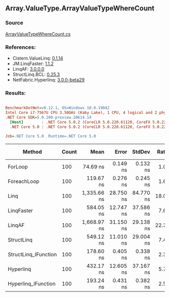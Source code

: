 ﻿## Array.ValueType.ArrayValueTypeWhereCount

### Source
[ArrayValueTypeWhereCount.cs](../LinqBenchmarks/Array/ValueType/ArrayValueTypeWhereCount.cs)

### References:
- Cistern.ValueLinq: [0.1.14](https://www.nuget.org/packages/Cistern.ValueLinq/0.1.14)
- JM.LinqFaster: [1.1.2](https://www.nuget.org/packages/JM.LinqFaster/1.1.2)
- LinqAF: [3.0.0.0](https://www.nuget.org/packages/LinqAF/3.0.0.0)
- StructLinq.BCL: [0.25.3](https://www.nuget.org/packages/StructLinq.BCL/0.25.3)
- NetFabric.Hyperlinq: [3.0.0-beta29](https://www.nuget.org/packages/NetFabric.Hyperlinq/3.0.0-beta29)

### Results:
``` ini

BenchmarkDotNet=v0.12.1, OS=Windows 10.0.19042
Intel Core i7-7567U CPU 3.50GHz (Kaby Lake), 1 CPU, 4 logical and 2 physical cores
.NET Core SDK=5.0.200-preview.20614.14
  [Host]        : .NET Core 5.0.2 (CoreCLR 5.0.220.61120, CoreFX 5.0.220.61120), X64 RyuJIT
  .NET Core 5.0 : .NET Core 5.0.2 (CoreCLR 5.0.220.61120, CoreFX 5.0.220.61120), X64 RyuJIT

Job=.NET Core 5.0  Runtime=.NET Core 5.0  

```
|               Method | Count |        Mean |     Error |    StdDev | Ratio | RatioSD |  Gen 0 | Gen 1 | Gen 2 | Allocated |
|--------------------- |------ |------------:|----------:|----------:|------:|--------:|-------:|------:|------:|----------:|
|              ForLoop |   100 |    74.69 ns |  0.149 ns |  0.132 ns |  1.00 |    0.00 |      - |     - |     - |         - |
|          ForeachLoop |   100 |   119.67 ns |  0.276 ns |  0.245 ns |  1.60 |    0.00 |      - |     - |     - |         - |
|                 Linq |   100 | 1,335.66 ns | 28.750 ns | 84.770 ns | 18.02 |    1.20 | 0.0153 |     - |     - |      32 B |
|           LinqFaster |   100 |   584.05 ns | 12.747 ns | 37.586 ns |  7.65 |    0.25 |      - |     - |     - |         - |
|               LinqAF |   100 | 1,668.97 ns | 31.150 ns | 29.138 ns | 22.33 |    0.41 |      - |     - |     - |         - |
|           StructLinq |   100 |   549.12 ns | 11.010 ns | 29.004 ns |  7.49 |    0.49 | 0.0305 |     - |     - |      64 B |
| StructLinq_IFunction |   100 |   178.60 ns |  0.405 ns |  0.338 ns |  2.39 |    0.01 |      - |     - |     - |         - |
|            Hyperlinq |   100 |   432.17 ns | 12.605 ns | 37.167 ns |  5.70 |    0.52 |      - |     - |     - |         - |
|  Hyperlinq_IFunction |   100 |   193.24 ns |  0.431 ns |  0.382 ns |  2.59 |    0.01 |      - |     - |     - |         - |
